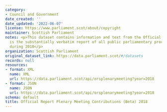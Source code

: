 ```yaml
---
category:
- Council and Government
date_created: ''
date_updated: '2022-06-07'
license: https://www.parliament.scot/about/copyright
maintainer: Scottish Parliament
notes: <p>This dataset contains information and text from the Official Report, which
  is the substantially verbatim report of all public parliamentary proceedings taken
  during 2018</p>
organization: Scottish Parliament
original_dataset_link: https://data.parliament.scot/#/datasets
records: null
resources:
- format: XML
  name: XML
  url: https://data.parliament.scot/api/orsplenarymeeting?year=2018
- format: JSON
  name: JSON
  url: https://data.parliament.scot/api/orsplenarymeeting?year=2018
schema: default
title: Official Report Plenary Meeting Contributions (Beta) 2018
---
```

